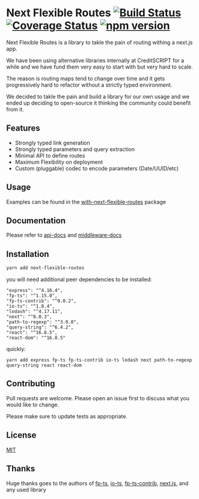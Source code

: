 # Next Flexible Routes [![Build Status](https://travis-ci.org/mikearnaldi/next-flexible-routes.svg?branch=master)](https://travis-ci.org/mikearnaldi/next-flexible-routes) [![Coverage Status](https://coveralls.io/repos/github/mikearnaldi/next-flexible-routes/badge.svg?branch=master)](https://coveralls.io/github/mikearnaldi/next-flexible-routes?branch=master) [![npm version](https://img.shields.io/npm/v/next-flexible-routes.svg?style=flat)](https://www.npmjs.com/package/next-flexible-routes) 
Next Flexible Routes is a library to takle the pain of routing withing a next.js app.

We have been using alternative libraries internally at CreditSCRIPT for a while and we have fund them very easy to start with but very hard to scale.

The reason is routing maps tend to change over time and it gets progressively hard to refactor without a strictly typed environment.

We decided to takle the pain and build a library for our own usage and we ended up deciding to open-source it thinking the community could benefit from it.

## Features
* Strongly typed link generation
* Strongly typed parameters and query extraction
* Minimal API to define routes
* Maximum Flexibility on deployment
* Custom (pluggable) codec to encode parameters (Date/UUID/etc)

## Usage
Examples can be found in the [with-next-flexible-routes](./packages/with-next-flexible-routes) package

## Documentation
Please refer to [api-docs](./docs/api.md) and [middleware-docs](./docs/middleware.md)

## Installation
```bash
yarn add next-flexible-routes
```

you will need additional peer dependencies to be installed:

```
"express": "^4.16.4",
"fp-ts": "^1.15.0",
"fp-ts-contrib": "^0.0.2",
"io-ts": "^1.8.4",
"lodash": "^4.17.11",
"next": "^8.0.3",
"path-to-regexp": "^3.0.0",
"query-string": "^6.4.2",
"react": "^16.8.5",
"react-dom": "^16.8.5"
```

quickly:

```
yarn add express fp-ts fp-ts-contrib io-ts lodash next path-to-regexp query-string react react-dom
```

## Contributing
Pull requests are welcome. Please open an issue first to discuss what you would like to change.

Please make sure to update tests as appropriate.

## License
[MIT](https://choosealicense.com/licenses/mit/)

## Thanks
Huge thanks goes to the authors of [fp-ts](https://github.com/gcanti/fp-ts), [io-ts](https://github.com/gcanti/io-ts), [fp-ts-contrib](https://github.com/gcanti/fp-ts-contrib), [next.js](https://github.com/zeit/next.js/), and any used library